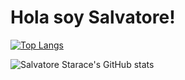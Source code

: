 # Hola soy Salvatore! 
[![Top Langs](https://github-readme-stats.vercel.app/api/top-langs/?username=Salvatore-tech&layout=compact&theme=radical)](https://github.com/Salvatore-tech/github-readme-stats)

![Salvatore Starace's GitHub stats](https://github-readme-stats.vercel.app/api?username=Salvatore-tech&show_icons=true&layout=compact&theme=radical)




